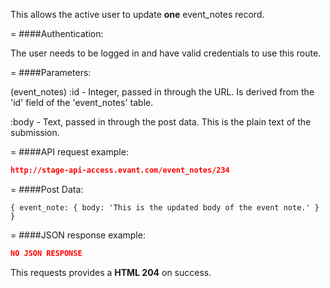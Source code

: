 <!-- --- title: PATCH /event_notes/:id -->

This allows the active user to update **one** event_notes record.

=
####Authentication:

The user needs to be logged in and have valid credentials to use this route.

=
####Parameters:

(event_notes) :id - Integer, passed in through the URL. Is derived from the 'id' field of the 'event_notes' table.

:body - Text, passed in through the post data. This is the plain text of the submission.

=
####API request example:
```json
http://stage-api-access.evant.com/event_notes/234
```

=
####Post Data:
```
{ event_note: { body: 'This is the updated body of the event note.' } }
```

=
####JSON response example:

```json
NO JSON RESPONSE
```

This requests provides a <strong>HTML 204</strong> on success.